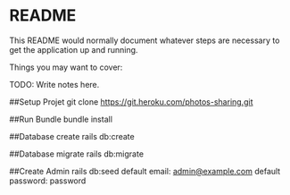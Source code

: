 # README

This README would normally document whatever steps are necessary to get the
application up and running.

Things you may want to cover:

TODO: Write notes here.

##Setup Projet
git clone https://git.heroku.com/photos-sharing.git 

##Run Bundle
bundle install

##Database create
rails db:create

##Database migrate
rails db:migrate

##Create Admin
rails db:seed
default email: admin@example.com
default password: password